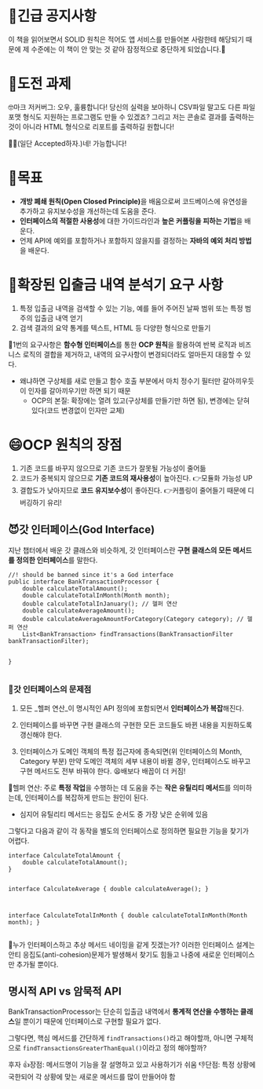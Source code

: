 <h1 id="📢긴급-공지사항">📢긴급 공지사항</h1>
<p>이 책을 읽어보면서 SOLID 원칙은 적어도 앱 서비스를 만들어본 사람한테 해당되기 때문에 제 수준에는 이 책이 안 맞는 것 같아 잠정적으로 중단하게 되었습니다.🙇</p>
<h1 id="🚩도전-과제">🚩도전 과제</h1>
<p>🤓마크 저커버그: 오우, 훌륭합니다! 당신의 실력을 보아하니 CSV파일 말고도 다른 파일 포맷 형식도 지원하는 프로그램도 만들 수 있겠죠? 그리고 저는 콘솔로 결과를 출력하는 것이 아니라 HTML 형식으로 리포트를 출력하길 원합니다!</p>
<p>👨‍💻(일단 Accepted하자.)네! 가능합니다!
<img alt="" src="https://velog.velcdn.com/images/csj0209/post/24cb88b7-12d3-4629-87fd-9246d36c77e0/image.png" /></p>
<h1 id="🏁목표">🏁목표</h1>
<ul>
<li><strong>개방 폐쇄 원칙(Open Closed Principle)</strong>을 배움으로써 코드베이스에 유연성을 추가하고 유지보수성을 개선하는데 도움을 준다.</li>
<li><strong>인터페이스의 적절한 사용성</strong>에 대한 가이드라인과 <strong>높은 커플링을 피하는 기법</strong>을 배운다.</li>
<li>언제 API에 예외를 포함하거나 포함하지 않을지를 결정하는 <strong>자바의 예외 처리 방법</strong>을 배운다.</li>
</ul>
<h1 id="📜확장된-입출금-내역-분석기-요구-사항">📜확장된 입출금 내역 분석기 요구 사항</h1>
<ol>
<li>특정 입출금 내역을 검색할 수 있는 기능, 예를 들어 주어진 날짜 범위 또는 특정 범주의 입출금 내역 얻기</li>
<li>검색 결과의 요약 통계를 텍스트, HTML 등 다양한 형식으로 만들기</li>
</ol>
<p>🔨1번의 요구사항은 <strong>함수형 인터페이스</strong>를 통한 <strong>OCP 원칙</strong>을 활용하여 반복 로직과 비즈니스 로직의 결합을 제거하고, 내역의 요구사항이 변경되더라도 얼마든지 대응할 수 있다. </p>
<ul>
<li>왜냐하면 구상체를 새로 만들고 함수 호출 부분에서 마치 정수기 필터만 갈아끼우듯이 인자를 갈아끼우기만 하면 되기 때문<ul>
<li>OCP의 본질: 확장에는 열려 있고(구상체를 만들기만 하면 됨), 변경에는 닫혀 있다(코드 변경없이 인자만 교체)</li>
</ul>
</li>
</ul>
<h1 id="😄ocp-원칙의-장점">😄OCP 원칙의 장점</h1>
<ol>
<li>기존 코드를 바꾸지 않으므로 기존 코드가 잘못될 가능성이 줄어듦</li>
<li>코드가 중복되지 않으므로 <strong>기존 코드의 재사용성</strong>이 높아진다.
👉모듈화 가능성 UP</li>
<li>결합도가 낮아지므로 <strong>코드 유지보수성</strong>이 좋아진다.
👉커플링이 줄어들기 때문에 디버깅하기 유리!</li>
</ol>
<h2 id="😈갓-인터페이스god-interface">😈갓 인터페이스(God Interface)</h2>
<p>지난 챕터에서 배운 갓 클래스와 비슷하게, 갓 인터페이스란 <strong>구현 클래스의 모든 메서드를 정의한 인터페이스</strong>를 말한다.</p>
<pre><code class="language-java">//! should be banned since it's a God interface
public interface BankTransactionProcessor {
    double calculateTotalAmount();
    double calculateTotalInMonth(Month month);
    double calculateTotalInJanuary(); // 헬퍼 연산
    double calculateAverageAmount();
    double calculateAverageAmountForCategory(Category category); // 헬퍼 연산
    List&lt;BankTransaction&gt; findTransactions(BankTransactionFilter bankTransactionFilter);

}</code></pre>
<h3 id="🚩갓-인터페이스의-문제점">🚩갓 인터페이스의 문제점</h3>
<ol>
<li><p>모든 _헬퍼 연산_이 명시적인 API 정의에 포함되면서 <strong>인터페이스가 복잡</strong>해진다.</p>
</li>
<li><p>인터페이스를 바꾸면 구현 클래스의 구현한 모든 코드들도 바뀐 내용을 지원하도록 갱신해야 한다.</p>
</li>
<li><p>인터페이스가 도메인 객체의 특정 접근자에 종속되면(위 인터페이스의 Month, Category 부분) 만약 도메인 객체의 세부 내용이 바뀔 경우, 인터페이스도 바꾸고 구현 메서드도 전부 바꿔야 한다.
😫배보다 배꼽이 더 커짐!</p>
</li>
</ol>
<p>🔖헬퍼 연산: 주로 <strong>특정 작업</strong>을 수행하는 데 도움을 주는 <strong>작은 유틸리티 메서드</strong>를 의미하는데, 인터페이스를 복잡하게 만드는 원인이 된다.</p>
<ul>
<li>심지어 유틸리티 메서드는 응집도 순서도 중 가장 낮은 순위에 있음</li>
</ul>
<p>그렇다고 다음과 같이 각 동작을 별도의 인터페이스로 정의하면 필요한 기능을 찾기가 어렵다.</p>
<pre><code class="language-java">interface CalculateTotalAmount {
    double calculateTotalAmount();
}

interface CalculateAverage {
    double calculateAverage();
}

interface CalculateTotalInMonth {
    double calculateTotalInMonth(Month month);
}</code></pre>
<p>🤣누가 인터페이스하고 추상 메서드 네이밍을 같게 짓겠는가? 이러한 인터페이스 설계는 안티 응집도(anti-cohesion)문제가 발생해서 찾기도 힘들고 나중에 새로운 인터페이스만 추가될 뿐이다.</p>
<h2 id="명시적-api-vs-암묵적-api">명시적 API vs 암묵적 API</h2>
<p>BankTransactionProcessor는 단순히 입출금 내역에서 <strong>통계적 연산을 수행하는 클래스</strong>일 뿐이기 때문에 인터페이스로 구현할 필요가 없다.</p>
<p>그렇다면, 핵심 메서드를 간단하게 <code>findTransactions()</code>라고 해야할까, 아니면 구체적으로 <code>findTransactionsGreaterThanEqual()</code>이라고 정의 해야할까?</p>
<p>후자
👍장점: 메서드명이 기능을 잘 설명하고 있고 사용하기가 쉬움 
👎단점: 특정 상황에 국한되어 각 상황에 맞는 새로운 메서드를 많이 만들어야 함</p>